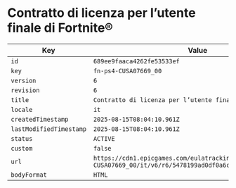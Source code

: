 # Contratto di licenza per l’utente finale di Fortnite®

| Key | Value |
| --- | ----- |
| `id` | `689ee9faaca4262fe53533ef` |
| `key` | `fn-ps4-CUSA07669_00` |
| `version` | `6` |
| `revision` | `6` |
| `title` | `Contratto di licenza per l’utente finale di Fortnite®` |
| `locale` | `it` |
| `createdTimestamp` | `2025-08-15T08:04:10.961Z` |
| `lastModifiedTimestamp` | `2025-08-15T08:04:10.961Z` |
| `status` | `ACTIVE` |
| `custom` | `false` |
| `url` | `https://cdn1.epicgames.com/eulatracking-download/fn-ps4-CUSA07669_00/it/v6/r6/5478199ad0df0a6c54d6cbe0fada517f.pdf` |
| `bodyFormat` | `HTML` |
